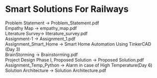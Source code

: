 # Smart Solutions For Railways
Problem Statement -> Problem_Statement.pdf<br/>
Empathy Map -> empathy_map.pdf<br/>
Literature Survey-> literature_survey.pdf<br/>
Assignment-1 -> Assignment_1.pdf<br/>
Assignment_Smart_Home -> Smart Home Automation Using TinkerCAD (Day 3) <br/>
BrainStorming -> Brainstorming.pdf <br/>
Project Design Phase I, Proposed Solution -> Proposed Solution.pdf <br/>
Assignment_Temp_Python -> Alarm in case of High Temperature(Day 6) <br/>
Solution Architecture -> Solution Architecture.pdf
